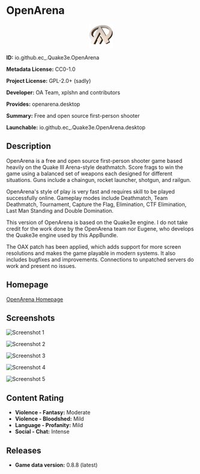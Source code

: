 # OpenArena

<p align="center">
	<img src="io.github.ec_.Quake3e.OpenArena.png" width="64" alt="OpenArena logo"/>
</p>

**ID:** io.github.ec_.Quake3e.OpenArena

**Metadata License:** CC0-1.0

**Project License:** GPL-2.0+ (sadly)

**Developer:** OA Team, xplshn and contributors

**Provides:** openarena.desktop

**Summary:** Free and open source first-person shooter

**Launchable:** io.github.ec_.Quake3e.OpenArena.desktop

## Description

OpenArena is a free and open source first-person shooter game based heavily on the Quake III Arena-style deathmatch. Score frags to win the game using a balanced set of weapons each designed for different situations. Guns include a chaingun, rocket launcher, shotgun, and railgun.

OpenArena's style of play is very fast and requires skill to be played successfully online. Gameplay modes include Deathmatch, Team Deathmatch, Tournament, Capture the Flag, Elimination, CTF Elimination, Last Man Standing and Double Domination.

This version of OpenArena is based on the Quake3e engine. I do not take credit for the work done by the OpenArena team nor Eugene, who develops the Quake3e engine used by this AppBundle.

The OAX patch has been applied, which adds support for more screen resolutions and makes the game playable in modern systems. It also includes bugfixes and improvements. Connections to unpatched servers do work and present no issues.

## Homepage

[OpenArena Homepage](http://www.openarena.ws/)

## Screenshots

![Screenshot 1](http://www.openarena.ws/e107_images/custom/085-1.jpg)

![Screenshot 2](http://www.openarena.ws/e107_images/custom/085-6.jpg)

![Screenshot 3](http://www.openarena.ws/e107_images/custom/085-16.jpg)

![Screenshot 4](http://openarena.ws/e107_images/custom/085-13.jpg)

![Screenshot 5](http://openarena.ws/e107_images/custom/085-3.jpg)

## Content Rating

- **Violence - Fantasy:** Moderate
- **Violence - Bloodshed:** Mild
- **Language - Profanity:** Mild
- **Social - Chat:** Intense

## Releases

- **Game data version:** 0.8.8 (latest)
